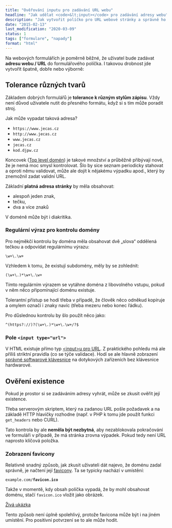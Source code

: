 ```yaml
---
title: "Ověřování inputu pro zadávání URL webu"
headline: "Jak udělat <code>&lt;input></code> pro zadávání adresy webu"
description: "Jak vytvořit políčko pro URL webové stránky a správně ho validovat."
date: "2015-02-13"
last_modification: "2020-03-09"
status: 1
tags: ["formulare", "napady"]
format: "html"
---
```


<p>Na webových formulářích je poměrně běžné, že uživatel bude zadávat <b>adresu webu / URL</b> do formulářového políčka. I takovou drobnost jde vytvořit špatně, dobře nebo výborně:</p>



<h2 id="tolerance">Tolerance různých tvarů</h2>

<p>Základem dobrých formulářů je <b>tolerance k různým stylům zápisu</b>. Vždy není důvod uživatele nutit do přesného formátu, když si s tím může poradit stroj.</p>

<p>Jak může vypadat taková adresa?</p>

<ul>
  <li><code>https://www.jecas.cz</code></li>
  
  <li><code>http://www.jecas.cz</code></li>
  
  <li><code>www.jecas.cz</code></li>
  
  <li><code>jecas.cz</code></li>
  
  <li><code>kod.djpw.cz</code></li>
</ul>



<p>Koncovek (<a href="/tld">Top level domén</a>) je takové množství a průběžně přibývají nové, že je nemá moc smysl kontrolovat. Šlo by sice seznam periodicky stahovat a oproti němu validovat, může ale dojít k nějakému výpadku apod., který by znemožnil zadat validní URL.</p>

<p>Základní <b>platná adresa stránky</b> by měla obsahovat:</p>

<ul>
  <li>alespoň jeden znak,</li>
  <li>tečku,</li>
  <li>dva a více znaků</li>
</ul>

<p>V doméně může být i diakritika.</p>





<h3 id="regularni-vyraz">Regulární výraz pro kontrolu domény</h3>

<p>Pro nejměkčí kontrolu by doména měla obsahovat dvě „slova“ oddělená tečkou a odpovídat regulárnímu výrazu:</p>

<pre><code>\w+\.\w+</code></pre>

<p>Vzhledem k tomu, že existují subdomény, měly by se zohlednit:</p>

<pre><code>(\w+\.)*\w+\.\w+</code></pre>

<p>Tímto regulárním výrazem se vytáhne doména z libovolného vstupu, pokud v něm něco připomínající doménu existuje.</p>

<p>Tolerantní přístup se hodí třeba v případě, že člověk něco odněkud kopíruje a omylem označí i znaky navíc (třeba mezeru nebo konec řádku).</p>

<p>Pro důslednou kontrolu by šlo použít něco jako:</p>

<pre><code>^(https?://)?(\w+\.)*\w+\.\w+/?$</code></pre>




















<h3 id="type-url">Pole <code>&lt;input type="url"></code></h3>

<p>V HTML existuje přímo typ <a href="/input#type-url">&lt;input>u pro URL</a>. Z praktického pohledu má ale příliš striktní pravidla (co se týče validace). Hodí se ale hlavně zobrazení <a href="/chyby-formularu#type">správné softwarové klávesnice</a> na dotykových zařízeních bez klávesnice hardwarové.</p>




<h2 id="overeni">Ověření existence</h2>

<p>Pokud je prostor si se zadáváním adresy vyhrát, může se zkusit ověřit její existence.</p>

<p>Třeba serverovým skriptem, který na zadanou URL pošle požadavek a na základě HTTP hlavičky rozhodne (např. v PHP k tomu jde použít funkci <code>get_headers</code> nebo CURL).</p>

<p>Tato kontrola by ale <b>neměla být nezbytná</b>, aby nezablokovala pokračování ve formuláři v případě, že má stránka zrovna výpadek. Pokud tedy není URL naprosto klíčová položka.</p>





<h3 id="favicon">Zobrazení favicony</h3>

<p>Relativně snadný způsob, jak zkusit uživateli dát najevo, že doménu zadal správně, je načtení její <a href="/favicon">favicony</a>. Ta se typicky nachází v umístění:</p>

<pre><code>example.com/<b>favicon.ico</b></code></pre>




<p>Takže v momentě, kdy obsah políčka vypadá, že by mohl obsahovat doménu, stačí <code>favicon.ico</code> vložit jako obrázek.</p>

<p><a href="https://kod.djpw.cz/djkb">Živá ukázka</a></p>

<p>Tento způsob není úplně spolehlivý, protože favicona může být i na jiném umístění. Pro positivní potvrzení se to ale může hodit.</p>




















